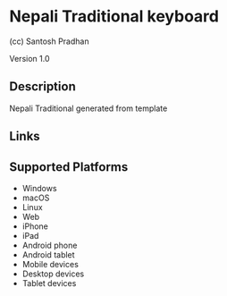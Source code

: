Nepali Traditional keyboard
==============

(cc) Santosh Pradhan

Version 1.0

Description
-----------

Nepali Traditional generated from template

Links
-----

Supported Platforms
-------------------
 * Windows
 * macOS
 * Linux
 * Web
 * iPhone
 * iPad
 * Android phone
 * Android tablet
 * Mobile devices
 * Desktop devices
 * Tablet devices

